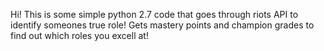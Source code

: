 Hi!
This is some simple python 2.7 code that goes through riots API to identify someones true role! Gets mastery points and champion grades to find out which roles you excell at!
